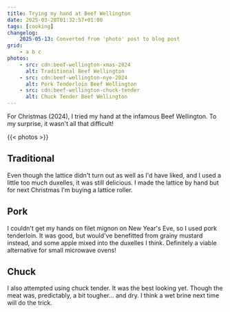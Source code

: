 ```yaml
---
title: Trying my hand at Beef Wellington
date: 2025-03-20T01:32:57+01:00
tags: [cooking]
changelog:
    2025-05-13: Converted from 'photo' post to blog post
grid:
    - a b c
photos:
    - src: cdn:beef-wellington-xmas-2024
      alt: Traditional Beef Wellington
    - src: cdn:beef-wellington-nye-2024
      alt: Pork Tenderloin Beef Wellington
    - src: cdn:beef-wellington-chuck-tender
      alt: Chuck Tender Beef Wellington
---
```


For Christmas (2024), I tried my hand at the infamous Beef Wellington. To my surprise, it wasn't all that difficult!

{{< photos >}}

## Traditional
Even though the lattice didn't turn out as well as I'd have liked, and I used a little too much duxelles, it was still delicious.
I made the lattice by hand but for next Christmas I'm buying a lattice roller.

## Pork
I couldn't get my hands on filet mignon on New Year's Eve, so I used pork tenderloin. It was good, but
would've benefitted from grainy mustard instead, and some apple mixed into the duxelles I think.
Definitely a viable alternative for small microwave ovens!

## Chuck
I also attempted using chuck tender. It was the best looking yet.
Though the meat was, predictably, a bit tougher… and dry.
I think a wet brine next time will do the trick.
